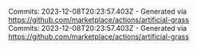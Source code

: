 Commits: 2023-12-08T20:23:57.403Z - Generated via https://github.com/marketplace/actions/artificial-grass
<br>
Commits: 2023-12-08T20:23:57.403Z - Generated via https://github.com/marketplace/actions/artificial-grass
<br>
